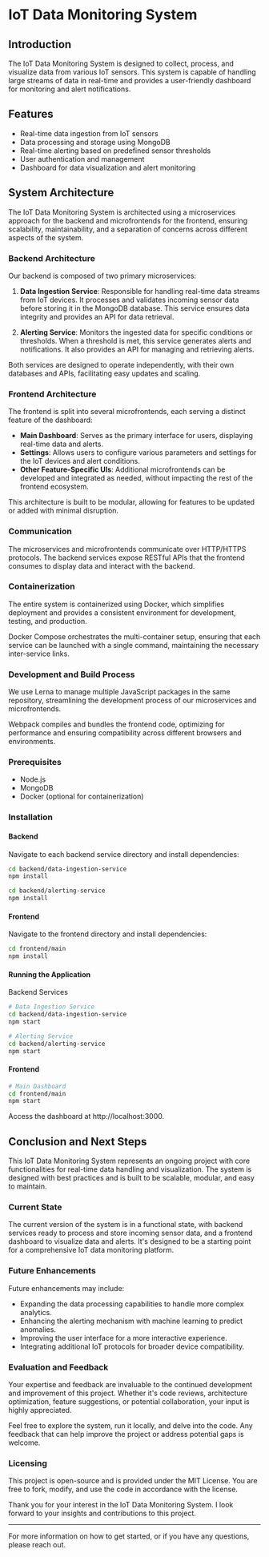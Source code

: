 # IoT Data Monitoring System

## Introduction
The IoT Data Monitoring System is designed to collect, process, and visualize data from various IoT sensors. This system is capable of handling large streams of data in real-time and provides a user-friendly dashboard for monitoring and alert notifications.

## Features
- Real-time data ingestion from IoT sensors
- Data processing and storage using MongoDB
- Real-time alerting based on predefined sensor thresholds
- User authentication and management
- Dashboard for data visualization and alert monitoring

## System Architecture

The IoT Data Monitoring System is architected using a microservices approach for the backend and microfrontends for the frontend, ensuring scalability, maintainability, and a separation of concerns across different aspects of the system.

### Backend Architecture

Our backend is composed of two primary microservices:

1. **Data Ingestion Service**: Responsible for handling real-time data streams from IoT devices. It processes and validates incoming sensor data before storing it in the MongoDB database. This service ensures data integrity and provides an API for data retrieval.

2. **Alerting Service**: Monitors the ingested data for specific conditions or thresholds. When a threshold is met, this service generates alerts and notifications. It also provides an API for managing and retrieving alerts.

Both services are designed to operate independently, with their own databases and APIs, facilitating easy updates and scaling.

### Frontend Architecture

The frontend is split into several microfrontends, each serving a distinct feature of the dashboard:

- **Main Dashboard**: Serves as the primary interface for users, displaying real-time data and alerts.
- **Settings**: Allows users to configure various parameters and settings for the IoT devices and alert conditions.
- **Other Feature-Specific UIs**: Additional microfrontends can be developed and integrated as needed, without impacting the rest of the frontend ecosystem.

This architecture is built to be modular, allowing for features to be updated or added with minimal disruption.

### Communication

The microservices and microfrontends communicate over HTTP/HTTPS protocols. The backend services expose RESTful APIs that the frontend consumes to display data and interact with the backend.

### Containerization

The entire system is containerized using Docker, which simplifies deployment and provides a consistent environment for development, testing, and production.

Docker Compose orchestrates the multi-container setup, ensuring that each service can be launched with a single command, maintaining the necessary inter-service links.

### Development and Build Process

We use Lerna to manage multiple JavaScript packages in the same repository, streamlining the development process of our microservices and microfrontends.

Webpack compiles and bundles the frontend code, optimizing for performance and ensuring compatibility across different browsers and environments.


### Prerequisites
- Node.js
- MongoDB
- Docker (optional for containerization)

### Installation

#### Backend
Navigate to each backend service directory and install dependencies:

```sh
cd backend/data-ingestion-service
npm install

cd backend/alerting-service
npm install
```

#### Frontend
Navigate to the frontend directory and install dependencies:

```sh
cd frontend/main
npm install
```

#### Running the Application
Backend Services

```sh
# Data Ingestion Service
cd backend/data-ingestion-service
npm start

# Alerting Service
cd backend/alerting-service
npm start
```

#### Frontend
```sh
# Main Dashboard
cd frontend/main
npm start
```
Access the dashboard at http://localhost:3000.

## Conclusion and Next Steps

This IoT Data Monitoring System represents an ongoing project with core functionalities for real-time data handling and visualization. The system is designed with best practices and is built to be scalable, modular, and easy to maintain.

### Current State

The current version of the system is in a functional state, with backend services ready to process and store incoming sensor data, and a frontend dashboard to visualize data and alerts. It's designed to be a starting point for a comprehensive IoT data monitoring platform.

### Future Enhancements

Future enhancements may include:

- Expanding the data processing capabilities to handle more complex analytics.
- Enhancing the alerting mechanism with machine learning to predict anomalies.
- Improving the user interface for a more interactive experience.
- Integrating additional IoT protocols for broader device compatibility.

### Evaluation and Feedback

Your expertise and feedback are invaluable to the continued development and improvement of this project. Whether it's code reviews, architecture optimization, feature suggestions, or potential collaboration, your input is highly appreciated.

Feel free to explore the system, run it locally, and delve into the code. Any feedback that can help improve the project or address potential gaps is welcome.

### Licensing

This project is open-source and is provided under the MIT License. You are free to fork, modify, and use the code in accordance with the license.

Thank you for your interest in the IoT Data Monitoring System. I look forward to your insights and contributions to this project.

---

For more information on how to get started, or if you have any questions, please reach out.
